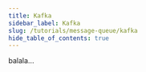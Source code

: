 ```yaml
---
title: Kafka 
sidebar_label: Kafka
slug: /tutorials/message-queue/kafka
hide_table_of_contents: true
---
```

balala...